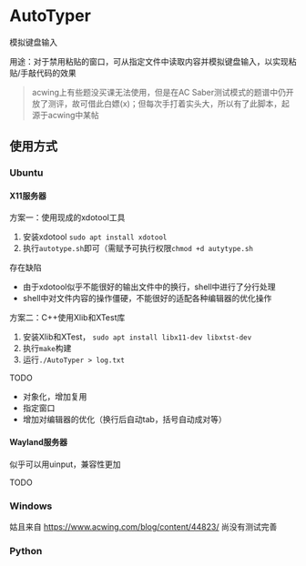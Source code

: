 # AutoTyper

模拟键盘输入

用途：对于禁用粘贴的窗口，可从指定文件中读取内容并模拟键盘输入，以实现粘贴/手敲代码的效果

> acwing上有些题没买课无法使用，但是在AC Saber测试模式的题谱中仍开放了测评，故可借此白嫖(x)；但每次手打着实头大，所以有了此脚本，起源于acwing中某帖

## 使用方式

### Ubuntu

#### X11服务器

方案一：使用现成的xdotool工具

1. 安装xdotool `sudo apt install xdotool`
2. 执行`autotype.sh`即可（需赋予可执行权限`chmod +d autytype.sh`

存在缺陷
- 由于xdotool似乎不能很好的输出文件中的换行，shell中进行了分行处理
- shell中对文件内容的操作僵硬，不能很好的适配各种编辑器的优化操作

方案二：C++使用Xlib和XTest库

1. 安装Xlib和XTest， `sudo apt install libx11-dev libxtst-dev`
2. 执行`make`构建
3. 运行`./AutoTyper > log.txt`

TODO
- 对象化，增加复用
- 指定窗口
- 增加对编辑器的优化（换行后自动tab，括号自动成对等）

#### Wayland服务器
似乎可以用uinput，兼容性更加

TODO

### Windows

姑且来自 https://www.acwing.com/blog/content/44823/ 尚没有测试完善


### Python
